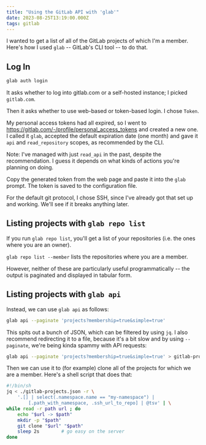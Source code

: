 ```yaml
---
title: "Using the GitLab API with 'glab'"
date: 2023-08-25T13:19:00.000Z
tags: gitlab
---
```


I wanted to get a list of all of the GitLab projects of which I'm a member. Here's how I used `glab` -- GitLab's CLI
tool -- to do that.

## Log In

```sh
glab auth login
```

It asks whether to log into gitlab.com or a self-hosted instance; I picked `gitlab.com`.

Then it asks whether to use web-based or token-based login. I chose `Token`.

My personal access tokens had all expired, so I went to https://gitlab.com/-/profile/personal_access_tokens and created
a new one. I called it `glab`, accepted the default expiration date (one month) and gave it `api` and `read_repository`
scopes, as recommended by the CLI.

Note: I've managed with just `read_api` in the past, despite the recommendation. I guess it depends on what kinds of
actions you're planning on doing.

Copy the generated token from the web page and paste it into the `glab` prompt. The token is saved to the configuration
file.

For the default git protocol, I chose SSH, since I've already got that set up and working. We'll see if it breaks
anything later.

## Listing projects with `glab repo list`

If you run `glab repo list`, you'll get a list of your repositories (i.e. the ones where you are an owner).

`glab repo list --member` lists the repositories where you are a member.

However, neither of these are particularly useful programmatically -- the output is paginated and displayed in tabular
form.

## Listing projects with `glab api`

Instead, we can use `glab api` as follows:

```sh
glab api --paginate 'projects?membership=true&simple=true'
```

This spits out a bunch of JSON, which can be filtered by using `jq`. I also recommend redirecting it to a file, because
it's a bit slow and by using `--paginate`, we're being kinda spammy with API requests:

```sh
glab api --paginate 'projects?membership=true&simple=true' > gitlab-projects.json
```

Then we can use it to (for example) clone all of the projects for which we are a member. Here's a shell script that does
that:

```sh
#!/bin/sh
jq < ./gitlab-projects.json -r \
    '.[] | select(.namespace.name == "my-namespace") |
        [.path_with_namespace, .ssh_url_to_repo] | @tsv' | \
while read -r path url ; do
    echo "$url -> $path"
    mkdir -p "$path"
    git clone "$url" "$path"
    sleep 2s        # go easy on the server
done
```
